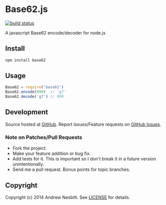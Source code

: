 # Base62.js
[![build status](https://secure.travis-ci.org/andrew/base62.js.svg)](http://travis-ci.org/andrew/base62.js)

A javascript Base62 encode/decoder for node.js

## Install

```bash
npm install base62
```

## Usage

```javascript
Base62 = require('base62')
Base62.encode(999)  // 'g7'
Base62.decode('g7') // 999
```

## Development

Source hosted at [GitHub](http://github.com/andrew/base62.js).
Report Issues/Feature requests on [GitHub Issues](http://github.com/andrew/base62.js).

### Note on Patches/Pull Requests

 * Fork the project.
 * Make your feature addition or bug fix.
 * Add tests for it. This is important so I don't break it in a future version unintentionally.
 * Send me a pull request. Bonus points for topic branches.

## Copyright

Copyright (c) 2014 Andrew Nesbitt. See [LICENSE](https://github.com/andrew/base62.js/blob/master/LICENSE) for details.
